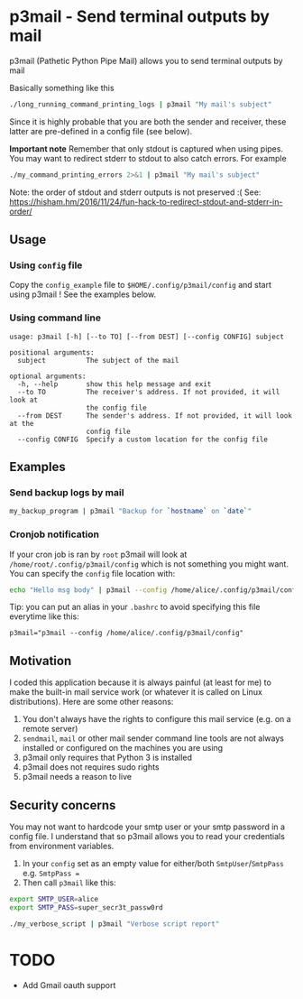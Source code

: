 # p3mail - Send terminal outputs by mail
p3mail (Pathetic Python Pipe Mail) allows you to send terminal outputs by mail

Basically something like this

``` bash
./long_running_command_printing_logs | p3mail "My mail's subject"
```

Since it is highly probable that you are both the sender and receiver, these latter are
pre-defined in a config file (see below).

**Important note** Remember that only stdout is captured when using pipes. You may want
to redirect stderr to stdout to also catch errors. For example
``` bash
./my_command_printing_errors 2>&1 | p3mail "My mail's subject"
```
Note: the order of stdout and stderr outputs is not preserved :( See: https://hisham.hm/2016/11/24/fun-hack-to-redirect-stdout-and-stderr-in-order/

## Usage

### Using `config` file

Copy the `config_example` file to `$HOME/.config/p3mail/config` and start using p3mail !
See the examples below.

### Using command line
```
usage: p3mail [-h] [--to TO] [--from DEST] [--config CONFIG] subject

positional arguments:
  subject          The subject of the mail

optional arguments:
  -h, --help       show this help message and exit
  --to TO          The receiver's address. If not provided, it will look at
                   the config file
  --from DEST      The sender's address. If not provided, it will look at the
                   config file
  --config CONFIG  Specify a custom location for the config file
```

## Examples

### Send backup logs by mail
``` bash
my_backup_program | p3mail "Backup for `hostname` on `date`"
```

### Cronjob notification
If your cron job is ran by `root` p3mail will look at `/home/root/.config/p3mail/config`
which is not something you might want. You can specify the `config` file location with:
``` bash
echo "Hello msg body" | p3mail --config /home/alice/.config/p3mail/config "My subject"
```

Tip: you can put an alias in your `.bashrc` to avoid specifying this file everytime
like this:
```
p3mail="p3mail --config /home/alice/.config/p3mail/config"
```

## Motivation

I coded this application because it is always painful (at least for me) to make
the built-in mail service work (or whatever it is called on Linux distributions).
Here are some other reasons:

  1. You don't always have the rights to configure this mail service (e.g. on
  a remote server)
  2. `sendmail`, `mail` or other mail sender command line tools are not
  always installed or configured on the machines you are using
  3. p3mail only requires that Python 3 is installed
  4. p3mail does not requires sudo rights
  5. p3mail needs a reason to live

## Security concerns

You may not want to hardcode your smtp user or your smtp password in a config file. I understand that so p3mail allows you to read your credentials from environment variables.

1. In your `config` set as an empty value for either/both `SmtpUser`/`SmtpPass` e.g. `SmtpPass = `
2. Then call `p3mail` like this:
```bash
export SMTP_USER=alice
export SMTP_PASS=super_secr3t_passw0rd

./my_verbose_script | p3mail "Verbose script report"
```

# TODO

* Add Gmail oauth support

